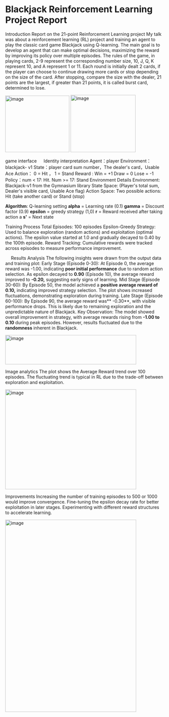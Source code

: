 # Blackjack Reinforcement Learning Project Report
Introduction
Report on the 21-point Reinforcement Learning project
My talk was about a reinforcement learning (RL) project and training an agent to play the classic card game Blackjack using Q-learning.
The main goal is to develop an agent that can make optimal decisions, maximizing the reward by improving its policy over multiple episodes.
The rules of the game, in playing cards, 2-9 represent the corresponding number size, 10, J, Q, K represent 10, and A represent 1 or 11. Each round is initially dealt 2 cards, if the player can choose to continue drawing more cards or stop depending on the size of the card. After stopping, compare the size with the dealer, 21 points are the largest, if greater than 21 points, it is called burst card, determined to lose.

<img width="203" height="179" alt="image" src="https://github.com/user-attachments/assets/84af2588-712a-4516-a9ed-5322f7ade995" />

<img width="206" height="181" alt="image" src="https://github.com/user-attachments/assets/bc8fa2fe-ba61-4022-8695-b5839f765ee8" />


   
game interface
 
Identity interpretation
Agent：player
Environment：blackjack- v1
State：player card sum number，The dealer's card，Usable Ace
Action： 0 = Hit ， 1 = Stand
Reward :  Win = +1    Draw = 0    Lose = -1
Policy：num < 17: Hit.     Num >= 17: Stand
Environment Details
Environment: Blackjack-v1 from the Gymnasium library
State Space: (Player's total sum, Dealer's visible card, Usable Ace flag)
Action Space: Two possible actions: Hit (take another card) or Stand (stop)

**Algorithm**: Q-learning setting
**alpha** = Learning rate (0.1)
**gamma** = Discount factor (0.9)
**epsilon** = greedy strategy (1,0)
**r** = Reward received after taking action a
**s'** = Next state

Training Process
Total Episodes: 100 episodes 
Epsilon-Greedy Strategy: Used to balance exploration (random actions) and exploitation (optimal actions). The epsilon value started at 1.0 and gradually decayed to 0.40 by the 100th episode.
Reward Tracking: Cumulative rewards were tracked across episodes to measure performance improvement.

 
Results Analysis
The following insights were drawn from the output data and training plot:
Early Stage (Episode 0-30):
At Episode 0, the average reward was -1.00, indicating **poor initial performance** due to random action selection.
As epsilon decayed to **0.90** (Episode 10), the average reward improved to **-0.20,** suggesting early signs of learning.
Mid Stage (Episode 30-60):
By Episode 50, the model achieved a **positive average reward of 0.10,** indicating improved strategy selection.
The plot shows increased fluctuations, demonstrating exploration during training.
Late Stage (Episode 60-100):
By Episode 90, the average reward was** -0.30**, with visible performance drops. This is likely due to remaining exploration and the unpredictable nature of Blackjack.
Key Observation: The model showed overall improvement in strategy, with average rewards rising from **-1.00 to 0.10** during peak episodes. However, results fluctuated due to the **randomness** inherent in Blackjack.

<img width="415" height="93" alt="image" src="https://github.com/user-attachments/assets/b39bec56-de8e-4ebf-abe6-b66220c903b4" />

 

Image analytics
The plot shows the Average Reward trend over 100 episodes.
The fluctuating trend is typical in RL due to the trade-off between exploration and exploitation.

<img width="415" height="316" alt="image" src="https://github.com/user-attachments/assets/8303c8ce-d070-41e6-9642-07781ca82837" />

 
Improvements
Increasing the number of training episodes to 500 or 1000 would improve convergence.
Fine-tuning the epsilon decay rate for better exploitation in later stages.
Experimenting with different reward structures to accelerate learning.

<img width="415" height="608" alt="image" src="https://github.com/user-attachments/assets/3dc24caf-e4da-4327-b929-6c3276466c34" />
